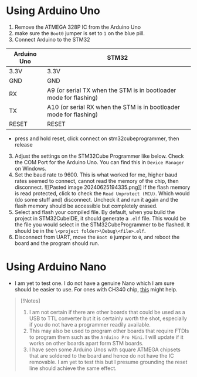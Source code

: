 # Using Arduino Uno
1. Remove the ATMEGA 328P IC from the Arduino Uno
2. make sure the `Boot0` jumper is set to `1` on the blue pill. 
3. Connect Arduino to the STM32

| Arduino Uno | STM32                                                              |
| ----------- | ------------------------------------------------------------------ |
| 3.3V        | 3.3V                                                               |
| GND         | GND                                                                |
| RX          | A9 (or serial TX when the STM is in bootloader mode for flashing)  |
| TX          | A10 (or serial RX when the STM is in bootloader mode for flashing) |
| RESET       | RESET                                                              |
- press and hold reset, click connect on stm32cubeprogrammer, then release

3. Adjust the settings on the STM32Cube Programmer like below. Check the COM Port for the Arduino Uno. You can find this in `Device Manager` on Windows.  
4. Set the baud rate to 9600. This is what worked for me, higher baud rates seemed to connect, cannot read the memory of the chip, then disconnect. 
![[Pasted image 20240625194335.png]]
If the flash memory is read protected, click to check the `Read Unprotect (MCU)`. Which would (do some stuff and) disconnect. Uncheck it and run it again and the flash memory should be accessible but completely erased. 
4. Select and flash your compiled file. By default, when you build the project in STM32CubeIDE, it should generate a `.elf` file. This would be the file you would select in the STM32CubeProgrammer to be flashed. It should be in the `\<project folder>\Debug\<file>.elf`.
5. Disconnect from UART, move the `Boot 0` jumper to `0`, and reboot the board and the program should run. 

# Using Arduino Nano
- I am yet to test one. I do not have a genuine Nano which I am sure should be easier to use. For ones with CH340 chip, [this](https://forum.arduino.cc/t/arduino-nano-ch340g-based-usb-ttl-adapter/479991) might  help. 


>[!Notes]
>1. I am not certain if there are other boards that could be used as a USB to TTL converter but it is certainly worth the shot, especially if you do not have a programmer readily available. 
>2. This may also be used to program other boards that require FTDIs to program them such as the `Arduino Pro Mini`. I will update if it works on other boards apart form STM boards. 
>3. I have seen some Arduino Unos with square ATMEGA chipsets that are soldered to the board and hence do not have the IC removable. I am yet to test this but I presume grounding the reset line should achieve the same effect. 